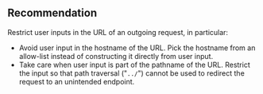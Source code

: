 
## Recommendation
Restrict user inputs in the URL of an outgoing request, in particular:

* Avoid user input in the hostname of the URL. Pick the hostname from an allow-list instead of constructing it directly from user input.
* Take care when user input is part of the pathname of the URL. Restrict the input so that path traversal ("`../`") cannot be used to redirect the request to an unintended endpoint.
